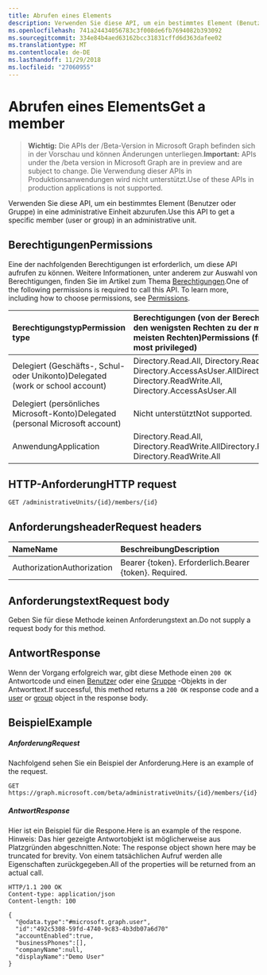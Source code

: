```yaml
---
title: Abrufen eines Elements
description: Verwenden Sie diese API, um ein bestimmtes Element (Benutzer oder Gruppe) in eine administrative Einheit abzurufen.
ms.openlocfilehash: 741a24434056783c3f008de6fb7694082b393092
ms.sourcegitcommit: 334e84b4aed63162bcc31831cffd6d363dafee02
ms.translationtype: MT
ms.contentlocale: de-DE
ms.lasthandoff: 11/29/2018
ms.locfileid: "27060955"
---
```

# <a name="get-a-member"></a><span data-ttu-id="6fde5-103">Abrufen eines Elements</span><span class="sxs-lookup"><span data-stu-id="6fde5-103">Get a member</span></span>

> <span data-ttu-id="6fde5-104">**Wichtig:** Die APIs der /Beta-Version in Microsoft Graph befinden sich in der Vorschau und können Änderungen unterliegen.</span><span class="sxs-lookup"><span data-stu-id="6fde5-104">**Important:** APIs under the /beta version in Microsoft Graph are in preview and are subject to change.</span></span> <span data-ttu-id="6fde5-105">Die Verwendung dieser APIs in Produktionsanwendungen wird nicht unterstützt.</span><span class="sxs-lookup"><span data-stu-id="6fde5-105">Use of these APIs in production applications is not supported.</span></span>

<span data-ttu-id="6fde5-106">Verwenden Sie diese API, um ein bestimmtes Element (Benutzer oder Gruppe) in eine administrative Einheit abzurufen.</span><span class="sxs-lookup"><span data-stu-id="6fde5-106">Use this API to get a specific member (user or group) in an administrative unit.</span></span>

## <a name="permissions"></a><span data-ttu-id="6fde5-107">Berechtigungen</span><span class="sxs-lookup"><span data-stu-id="6fde5-107">Permissions</span></span>
<span data-ttu-id="6fde5-p102">Eine der nachfolgenden Berechtigungen ist erforderlich, um diese API aufrufen zu können. Weitere Informationen, unter anderem zur Auswahl von Berechtigungen, finden Sie im Artikel zum Thema [Berechtigungen](/graph/permissions-reference).</span><span class="sxs-lookup"><span data-stu-id="6fde5-p102">One of the following permissions is required to call this API. To learn more, including how to choose permissions, see [Permissions](/graph/permissions-reference).</span></span>


|<span data-ttu-id="6fde5-110">Berechtigungstyp</span><span class="sxs-lookup"><span data-stu-id="6fde5-110">Permission type</span></span>      | <span data-ttu-id="6fde5-111">Berechtigungen (von der Berechtigung mit den wenigsten Rechten zu der mit den meisten Rechten)</span><span class="sxs-lookup"><span data-stu-id="6fde5-111">Permissions (from least to most privileged)</span></span>              |
|:--------------------|:---------------------------------------------------------|
|<span data-ttu-id="6fde5-112">Delegiert (Geschäfts-, Schul- oder Unikonto)</span><span class="sxs-lookup"><span data-stu-id="6fde5-112">Delegated (work or school account)</span></span> | <span data-ttu-id="6fde5-113">Directory.Read.All, Directory.ReadWrite.All, Directory.AccessAsUser.All</span><span class="sxs-lookup"><span data-stu-id="6fde5-113">Directory.Read.All, Directory.ReadWrite.All, Directory.AccessAsUser.All</span></span>    |
|<span data-ttu-id="6fde5-114">Delegiert (persönliches Microsoft-Konto)</span><span class="sxs-lookup"><span data-stu-id="6fde5-114">Delegated (personal Microsoft account)</span></span> | <span data-ttu-id="6fde5-115">Nicht unterstützt</span><span class="sxs-lookup"><span data-stu-id="6fde5-115">Not supported.</span></span>    |
|<span data-ttu-id="6fde5-116">Anwendung</span><span class="sxs-lookup"><span data-stu-id="6fde5-116">Application</span></span> | <span data-ttu-id="6fde5-117">Directory.Read.All, Directory.ReadWrite.All</span><span class="sxs-lookup"><span data-stu-id="6fde5-117">Directory.Read.All, Directory.ReadWrite.All</span></span> |

## <a name="http-request"></a><span data-ttu-id="6fde5-118">HTTP-Anforderung</span><span class="sxs-lookup"><span data-stu-id="6fde5-118">HTTP request</span></span>

```http
GET /administrativeUnits/{id}/members/{id}
```
## <a name="request-headers"></a><span data-ttu-id="6fde5-119">Anforderungsheader</span><span class="sxs-lookup"><span data-stu-id="6fde5-119">Request headers</span></span>
| <span data-ttu-id="6fde5-120">Name</span><span class="sxs-lookup"><span data-stu-id="6fde5-120">Name</span></span>      |<span data-ttu-id="6fde5-121">Beschreibung</span><span class="sxs-lookup"><span data-stu-id="6fde5-121">Description</span></span>|
|:----------|:----------|
| <span data-ttu-id="6fde5-122">Authorization</span><span class="sxs-lookup"><span data-stu-id="6fde5-122">Authorization</span></span>  | <span data-ttu-id="6fde5-p103">Bearer {token}. Erforderlich.</span><span class="sxs-lookup"><span data-stu-id="6fde5-p103">Bearer {token}. Required.</span></span> |

## <a name="request-body"></a><span data-ttu-id="6fde5-125">Anforderungstext</span><span class="sxs-lookup"><span data-stu-id="6fde5-125">Request body</span></span>
<span data-ttu-id="6fde5-126">Geben Sie für diese Methode keinen Anforderungstext an.</span><span class="sxs-lookup"><span data-stu-id="6fde5-126">Do not supply a request body for this method.</span></span>

## <a name="response"></a><span data-ttu-id="6fde5-127">Antwort</span><span class="sxs-lookup"><span data-stu-id="6fde5-127">Response</span></span>

<span data-ttu-id="6fde5-128">Wenn der Vorgang erfolgreich war, gibt diese Methode einen `200 OK` Antwortcode und einen [Benutzer](../resources/user.md) oder eine [Gruppe](../resources/group.md) -Objekts in der Antworttext.</span><span class="sxs-lookup"><span data-stu-id="6fde5-128">If successful, this method returns a `200 OK` response code and a [user](../resources/user.md) or [group](../resources/group.md) object in the response body.</span></span>

## <a name="example"></a><span data-ttu-id="6fde5-129">Beispiel</span><span class="sxs-lookup"><span data-stu-id="6fde5-129">Example</span></span>
##### <a name="request"></a><span data-ttu-id="6fde5-130">Anforderung</span><span class="sxs-lookup"><span data-stu-id="6fde5-130">Request</span></span>
<span data-ttu-id="6fde5-131">Nachfolgend sehen Sie ein Beispiel der Anforderung.</span><span class="sxs-lookup"><span data-stu-id="6fde5-131">Here is an example of the request.</span></span>

```http
GET https://graph.microsoft.com/beta/administrativeUnits/{id}/members/{id}
```

##### <a name="response"></a><span data-ttu-id="6fde5-132">Antwort</span><span class="sxs-lookup"><span data-stu-id="6fde5-132">Response</span></span>
<span data-ttu-id="6fde5-133">Hier ist ein Beispiel für die Respone.</span><span class="sxs-lookup"><span data-stu-id="6fde5-133">Here is an example of the respone.</span></span> <span data-ttu-id="6fde5-134">Hinweis: Das hier gezeigte Antwortobjekt ist möglicherweise aus Platzgründen abgeschnitten.</span><span class="sxs-lookup"><span data-stu-id="6fde5-134">Note: The response object shown here may be truncated for brevity.</span></span> <span data-ttu-id="6fde5-135">Von einem tatsächlichen Aufruf werden alle Eigenschaften zurückgegeben.</span><span class="sxs-lookup"><span data-stu-id="6fde5-135">All of the properties will be returned from an actual call.</span></span>

```http
HTTP/1.1 200 OK
Content-type: application/json
Content-length: 100

{
  "@odata.type":"#microsoft.graph.user",
  "id":"492c5308-59fd-4740-9c83-4b3db07a6d70"
  "accountEnabled":true,
  "businessPhones":[],
  "companyName":null,
  "displayName":"Demo User"
}
```